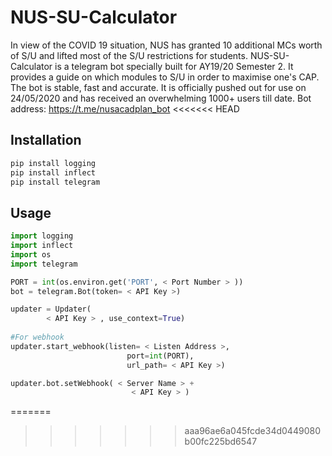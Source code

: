 # NUS-SU-Calculator
In view of the COVID 19 situation, NUS has granted 10 additional MCs worth of S/U and lifted most of the S/U restrictions for students. NUS-SU-Calculator is a telegram bot specially built for AY19/20 Semester 2. It provides a guide on which modules to S/U in order to maximise one's CAP. The bot is stable, fast and accurate. It is officially pushed out for use on 24/05/2020 and has received an overwhelming 1000+ users till date. Bot address: https://t.me/nusacadplan_bot
<<<<<<< HEAD

## Installation
```bash
pip install logging
pip install inflect
pip install telegram
```

## Usage
```python
import logging
import inflect
import os
import telegram

PORT = int(os.environ.get('PORT', < Port Number > ))
bot = telegram.Bot(token= < API Key >)

updater = Updater(
        < API Key > , use_context=True)
      
#For webhook
updater.start_webhook(listen= < Listen Address >,
                          port=int(PORT),
                          url_path= < API Key >)

updater.bot.setWebhook( < Server Name > +
                           < API Key > )
```
=======
>>>>>>> aaa96ae6a045fcde34d0449080b00fc225bd6547
